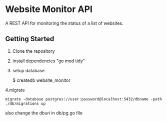 # Website Monitor API

A REST API for monitoring the status of a list of websites.

## Getting Started

1. Clone the repository
2. install dependencies "go mod tidy"
3. setup database

   $ createdb website_monitor

4.migrate

    migrate -database postgres://user:password@localhost:5432/dbname -path ./db/migrations up

also change the dburi in db/pg.go file
